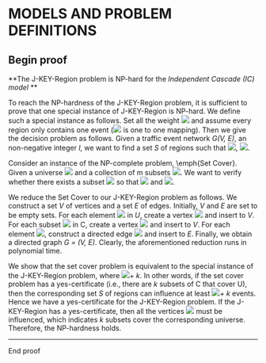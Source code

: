 # MODELS AND PROBLEM DEFINITIONS

Begin proof
---

**The J-KEY-Region problem is NP-hard for the *Independent Cascade (IC) model* **


To reach the NP-hardness of the J-KEY-Region problem, it is sufficient to prove that one special instance of J-KEY-Region is NP-hard. We define such a special instance as follows. Set all the weight <img src="https://render.githubusercontent.com/render/math?math=w_{v_i} = 1, p_{(u,v)}\in \{0,1\}"> and assume every region only contains one event (<img src="https://render.githubusercontent.com/render/math?math=f(t) = r"> is one to one mapping). Then we give the decision problem as follows. Given a traffic event network *G(V, E)*, an non-negative integer *l*, we want to find a set *S* of regions such that <img src="https://render.githubusercontent.com/render/math?math=|S| = l and \sigma(T) \geq B">,   <img src="https://render.githubusercontent.com/render/math?math=\forall t \in T, f(t)\in R">.

Consider an instance of the NP-complete problem, \emph{Set Cover}. Given a universe <img src="https://render.githubusercontent.com/render/math?math=U={u_1, u_2, ..., u_n}"> and a collection of m subsets 
<img src="https://render.githubusercontent.com/render/math?math=C= {S_1, S_2, ..., S_m}">. We want to verify whether there exists a subset <img src="https://render.githubusercontent.com/render/math?math=C' \subseteq C"> so that <img src="https://render.githubusercontent.com/render/math?math=|C'| \leq k"> and <img src="https://render.githubusercontent.com/render/math?math=\cup_{S\in C'} S= C">.

We reduce the Set Cover to our J-KEY-Region problem as follows. We construct a set *V* of vertices and a set *E* of edges. Initially, *V* and *E* are set to be empty sets. For each element <img src="https://render.githubusercontent.com/render/math?math=u_i"> in *U*, create a vertex <img src="https://render.githubusercontent.com/render/math?math=v_{u_i}"> and insert to *V*. For each subset <img src="https://render.githubusercontent.com/render/math?math=S_j"> in C, create a vertex <img src="https://render.githubusercontent.com/render/math?math=v_{S_j}"> and insert to *V*. For each element <img src="https://render.githubusercontent.com/render/math?math=u_i in S_j">, construct a directed edge <img src="https://render.githubusercontent.com/render/math?math=e(v_{S_j}, v_{u_i})"> and insert to *E*. Finally, we obtain a directed graph *G = (V, E)*. Clearly, the aforementioned reduction runs in polynomial time. 

We show that the set cover problem is equivalent to the special instance of the J-KEY-Region problem, where <img src="https://render.githubusercontent.com/render/math?math=l = k and B = |U|">+ *k*. In other words, if the set cover problem has a yes-certificate (i.e., there are *k* subsets of C that cover U), then the corresponding set *S* of regions can influence at least <img src="https://render.githubusercontent.com/render/math?math=|U|">*+ k* events. Hence we have a yes-certificate for the J-KEY-Region problem. If the J-KEY-Region has a yes-certificate, then all the vertices <img src="https://render.githubusercontent.com/render/math?math=v_{u_i}"> must be influenced, which indicates $k$ subsets cover the corresponding universe. Therefore, the NP-hardness holds.

---
End proof
